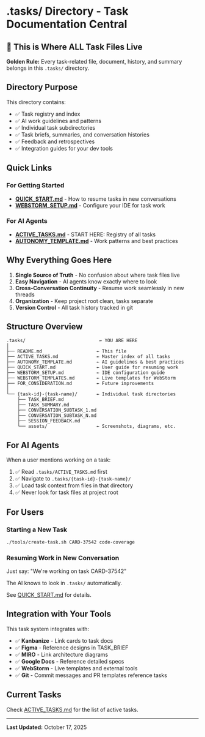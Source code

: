 # .tasks/ Directory - Task Documentation Central

## 📍 This is Where ALL Task Files Live

**Golden Rule:** Every task-related file, document, history, and summary belongs in this `.tasks/` directory.

## Directory Purpose

This directory contains:

- ✅ Task registry and index
- ✅ AI work guidelines and patterns
- ✅ Individual task subdirectories
- ✅ Task briefs, summaries, and conversation histories
- ✅ Feedback and retrospectives
- ✅ Integration guides for your dev tools

## Quick Links

### For Getting Started

- **[QUICK_START.md](./QUICK_START.md)** - How to resume tasks in new conversations
- **[WEBSTORM_SETUP.md](./WEBSTORM_SETUP.md)** - Configure your IDE for task work

### For AI Agents

- **[ACTIVE_TASKS.md](./ACTIVE_TASKS.md)** - START HERE: Registry of all tasks
- **[AUTONOMY_TEMPLATE.md](./AUTONOMY_TEMPLATE.md)** - Work patterns and best practices

## Why Everything Goes Here

1. **Single Source of Truth** - No confusion about where task files live
2. **Easy Navigation** - AI agents know exactly where to look
3. **Cross-Conversation Continuity** - Resume work seamlessly in new threads
4. **Organization** - Keep project root clean, tasks separate
5. **Version Control** - All task history tracked in git

## Structure Overview

```
.tasks/                           ← YOU ARE HERE
│
├── README.md                    ← This file
├── ACTIVE_TASKS.md              ← Master index of all tasks
├── AUTONOMY_TEMPLATE.md         ← AI guidelines & best practices
├── QUICK_START.md               ← User guide for resuming work
├── WEBSTORM_SETUP.md            ← IDE configuration guide
├── WEBSTORM_TEMPLATES.md        ← Live templates for WebStorm
├── FOR_CONSIDERATION.md         ← Future improvements
│
└── {task-id}-{task-name}/       ← Individual task directories
    ├── TASK_BRIEF.md
    ├── TASK_SUMMARY.md
    ├── CONVERSATION_SUBTASK_1.md
    ├── CONVERSATION_SUBTASK_N.md
    ├── SESSION_FEEDBACK.md
    └── assets/                  ← Screenshots, diagrams, etc.
```

## For AI Agents

When a user mentions working on a task:

1. ✅ Read `.tasks/ACTIVE_TASKS.md` first
2. ✅ Navigate to `.tasks/{task-id}-{task-name}/`
3. ✅ Load task context from files in that directory
4. ✅ Never look for task files at project root

## For Users

### Starting a New Task

```bash
./tools/create-task.sh CARD-37542 code-coverage
```

### Resuming Work in New Conversation

Just say: "We're working on task CARD-37542"

The AI knows to look in `.tasks/` automatically.

See [QUICK_START.md](./QUICK_START.md) for details.

## Integration with Your Tools

This task system integrates with:

- ✅ **Kanbanize** - Link cards to task docs
- ✅ **Figma** - Reference designs in TASK_BRIEF
- ✅ **MIRO** - Link architecture diagrams
- ✅ **Google Docs** - Reference detailed specs
- ✅ **WebStorm** - Live templates and external tools
- ✅ **Git** - Commit messages and PR templates reference tasks

## Current Tasks

Check [ACTIVE_TASKS.md](./ACTIVE_TASKS.md) for the list of active tasks.

---

**Last Updated:** October 17, 2025
